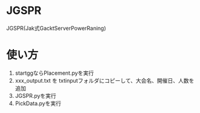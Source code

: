 # JGSPR
JGSPR(Jak式GacktServerPowerRaning)

# 使い方
1. startggならPlacement.pyを実行
2. xxx_output.txt  を txtinputフォルダにコピーして、大会名、開催日、人数を追加
3. JGSPR.pyを実行
4. PickData.pyを実行
